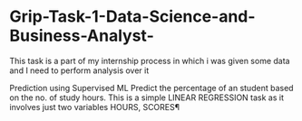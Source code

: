 # Grip-Task-1-Data-Science-and-Business-Analyst-
This task is a part of my internship process in which i was given some data and I need to perform analysis over it

Prediction using Supervised ML
Predict the percentage of an student based on the no. of study hours.
This is a simple LINEAR REGRESSION task as it involves just two variables
HOURS, SCORES¶
